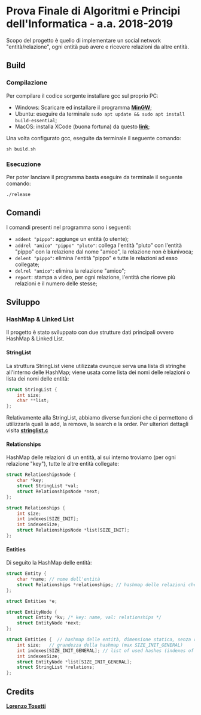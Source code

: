 # Prova Finale di Algoritmi e Principi dell'Informatica - a.a. 2018-2019

Scopo del progetto è quello di implementare un social network "entità/relazione", ogni entità può avere e ricevere relazioni da altre entità.

## Build

### Compilazione
Per compilare il codice sorgente installare gcc sul proprio PC:
- Windows: Scaricare ed installare il programma [__MinGW__](http://www.mingw.org/);
- Ubuntu: eseguire da terminale ```sudo apt update && sudo apt install build-essential```;
- MacOS: installa XCode (buona fortuna) da questo [__link__](https://apps.apple.com/it/app/xcode/id497799835);

Una volta configurato gcc, eseguite da terminale il seguente comando:
```
sh build.sh
```

### Esecuzione
Per poter lanciare il programma basta eseguire da terminale il seguente comando:
```
./release
```

## Comandi
I comandi presenti nel programma sono i seguenti:
- `addent "pippo"`: aggiunge un entità (o utente);
- `addrel "amico" "pippo" "pluto"`: collega l'entità "pluto" con l'entità "pippo" con la relazione dal nome "amico", la relazione non è biunivoca;
- `delent "pippo"`: elimina l'entità "pippo" e tutte le relazioni ad esso collegate;
- `delrel "amico"`: elimina la relazione "amico";
- `report`: stampa a video, per ogni relazione, l'entità che riceve più relazioni e il numero delle stesse;

## Sviluppo
### HashMap & Linked List
Il progetto è stato sviluppato con due strutture dati principali ovvero HashMap & Linked List.
#### StringList
La struttura StringList viene utilizzata ovunque serva una lista di stringhe all'interno delle HashMap; viene usata come lista dei nomi delle relazioni o lista dei nomi delle entità:
```c
struct StringList {
    int size;
    char **list;
};
```
Relativamente alla StringList, abbiamo diverse funzioni che ci permettono di utilizzarla quali la add, la remove, la search e la order.
Per ulteriori dettagli visita [__stringlist.c__](https://github.com/tosettil-polimi/api-prova-finale-2019/blob/master/stringlist.c)
#### Relationships
HashMap delle relazioni di un entità, al sui interno troviamo (per ogni relazione "key"), tutte le altre entità collegate:

```c
struct RelationshipsNode {
    char *key;
    struct StringList *val;
    struct RelationshipsNode *next;
};

struct Relationships {
    int size;
    int indexes[SIZE_INIT];
    int indexesSize;
    struct RelationshipsNode *list[SIZE_INIT];
};

```
#### Entities
Di seguito la HashMap delle entità:
```c
struct Entity {
    char *name; // nome dell'entità
    struct Relationships *relationships; // hashmap delle relazioni che l'entità riceve
};

struct Entities *e;

struct EntityNode {    
    struct Entity *kv; /* key: name, val: relationships */
    struct EntityNode *next;
};

struct Entities {  // hashmap delle entità, dimensione statica, senza re-hash, per ottimizzare la velocità
    int size;   // grandezza della hashmap (max SIZE_INIT_GENERAL)
    int indexes[SIZE_INIT_GENERAL]; // list of used hashes (indexes of list)
    int indexesSize;
    struct EntityNode *list[SIZE_INIT_GENERAL];
    struct StringList *relations; 
};
```
## Credits
[__Lorenzo Tosetti__](https://github.com/tosettil-polimi)
